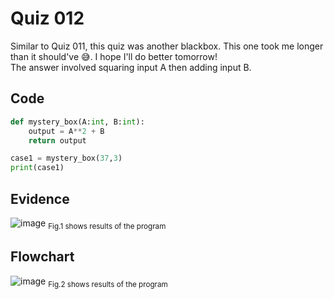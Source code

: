 # Quiz 012
Similar to Quiz 011, this quiz was another blackbox. This one took me longer than it should've 😅. I hope I'll do better tomorrow!  
The answer involved squaring input A then adding input B.
## Code

```py
def mystery_box(A:int, B:int):
    output = A**2 + B
    return output

case1 = mystery_box(37,3)
print(case1)
```

## Evidence
![image](https://github.com/Amine-Itani/Unit-1/assets/123438294/5c1e85be-756b-461e-bc5b-ac7c1bec52eb)
<sub>Fig.1 shows results of the program

## Flowchart
![image](https://github.com/Amine-Itani/Unit-1/assets/123438294/6303f32a-7825-4fa4-a4ff-9df78e9ca739)
<sub>Fig.2 shows results of the program
